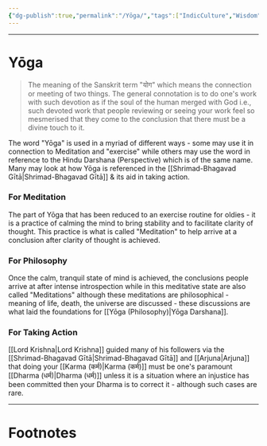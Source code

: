```yaml
---
{"dg-publish":true,"permalink":"/Yōga/","tags":["IndicCulture","Wisdom"]}
---
```



---
# Yōga
> The meaning of the Sanskrit term "योग" which means the connection or meeting of two things. 
> The general connotation is to do one's work with such devotion as if the soul of the human merged with God i.e., such devoted work that people reviewing or seeing your work feel so mesmerised that they come to the conclusion that there must be a divine touch to it. 

The word "Yōga" is used in a myriad of different ways - some may use it in connection to Meditation and "exercise" while others may use the word in reference to the Hindu Darshana (Perspective) which is of the same name. Many may look at how Yōga is referenced in the [[Shrimad-Bhagavad Gītā\|Shrimad-Bhagavad Gītā]] & its aid in taking action.

### For Meditation
The part of Yōga that has been reduced to an exercise routine for oldies - it is a practice of calming the mind to bring stability and to facilitate clarity of thought. This practice is what is called "Meditation" to help arrive at a conclusion after clarity of thought is achieved. 

### For Philosophy
Once the calm, tranquil state of mind is achieved, the conclusions people arrive at after intense introspection while in this meditative state are also called "Meditations" although these meditations are philosophical - meaning of life, death, the universe are discussed - these discussions are what laid the foundations for [[Yōga (Philosophy)\|Yōga Darshana]].

### For Taking Action
[[Lord Krishna\|Lord Krishna]] guided many of his followers via the [[Shrimad-Bhagavad Gītā\|Shrimad-Bhagavad Gītā]] and [[Arjuna\|Arjuna]] that doing your [[Karma (कर्म)\|Karma (कर्म)]] must be one's paramount [[Dharma (धर्म)\|Dharma (धर्म)]] unless it is a situation where an injustice has been committed then your Dharma is to correct it - although such cases are rare.

---
# Footnotes